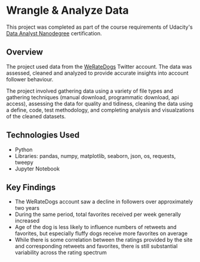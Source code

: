 # Wrangle & Analyze Data
This project was completed as part of the course requirements of Udacity's [Data Analyst Nanodegree](https://www.udacity.com/course/data-analyst-nanodegree--nd002) certification.

## Overview
The project used data from the [WeRateDogs](https://twitter.com/dog_rates) Twitter account. The data was assessed, cleaned and analyzed to provide accurate insights into account follower behaviour.


The project involved gathering data using a variety of file types and gathering techniques (manual download, programmatic download, api access), assessing the data for quality and tidiness, cleaning the data using a define, code, test methodology, and completing analysis and visualzations of the cleaned datasets.

## Technologies Used
- Python 
- Libraries: pandas, numpy, matplotlib, seaborn, json, os, requests, tweepy
- Jupyter Notebook

## Key Findings
- The WeRateDogs account saw a decline in followers over approximately two years
- During the same period, total favorites received per week generally increased
- Age of the dog is less likely to influence numbers of retweets and favorites, but especially fluffy dogs receive more favorites on average
- While there is some correlation between the ratings provided by the site and corresponding retweets and favorites, there is still substantial variability across the rating spectrum

